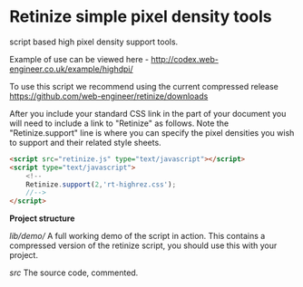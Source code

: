 Retinize simple pixel density tools
===================================

script based high pixel density support tools.

Example of use can be viewed here - 
http://codex.web-engineer.co.uk/example/highdpi/

To use this script we recommend using the current compressed release 
https://github.com/web-engineer/retinize/downloads

After you include your standard CSS link in the <head> part of your document 
you will need to include a link to "Retinize" as follows. Note the 
"Retinize.support" line is where you can specify the pixel densities you wish 
to support and their related style sheets. 

```html
<script src="retinize.js" type="text/javascript"></script>
<script type="text/javascript">
	<!--
	Retinize.support(2,'rt-highrez.css');
	//-->
</script>
```

**Project structure**

*lib/demo/*
A full working demo of the script in action. This contains a compressed version
of the retinize script, you should use this with your project.

*src*
The source code, commented.